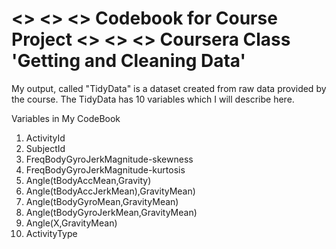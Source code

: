<> <> <> Codebook for Course Project <> <> <>
Coursera Class 'Getting and Cleaning Data'
========================================

My output, called "TidyData" is a dataset created from raw data provided by the course. The TidyData has 10 variables which I will describe here.

Variables in My CodeBook

1. ActivityId
2. SubjectId
3. FreqBodyGyroJerkMagnitude-skewness
4. FreqBodyGyroJerkMagnitude-kurtosis
5. Angle(tBodyAccMean,Gravity)
6. Angle(tBodyAccJerkMean),GravityMean)
7. Angle(tBodyGyroMean,GravityMean)
8. Angle(tBodyGyroJerkMean,GravityMean)
9. Angle(X,GravityMean)
10. ActivityType